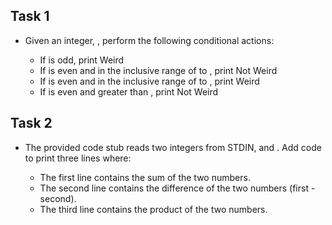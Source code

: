 ## Task 1
- Given an integer, , perform the following conditional actions:

    - If  is odd, print Weird
    - If  is even and in the inclusive range of  to , print Not Weird
    - If  is even and in the inclusive range of  to , print Weird
    - If  is even and greater than , print Not Weird

## Task 2
- The provided code stub reads two integers from STDIN,  and . Add code to print three lines where:

    - The first line contains the sum of the two numbers.
    - The second line contains the difference of the two numbers (first - second).
    - The third line contains the product of the two numbers.